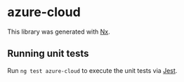 # azure-cloud

This library was generated with [Nx](https://nx.dev).

## Running unit tests

Run `ng test azure-cloud` to execute the unit tests via [Jest](https://jestjs.io).
